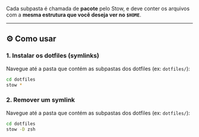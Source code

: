Cada subpasta é chamada de **pacote** pelo Stow, e deve conter os arquivos com a **mesma estrutura que você deseja ver no `$HOME`**.

---

## ⚙️ Como usar

### 1. Instalar os dotfiles (symlinks)

Navegue até a pasta que contém as subpastas dos dotfiles (ex: `dotfiles/`):

```bash
cd dotfiles
stow *
```


### 2. Remover um symlink

Navegue até a pasta que contém as subpastas dos dotfiles (ex: `dotfiles/`):


```bash
cd dotfiles
stow -D zsh
```

